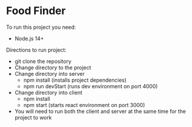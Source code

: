 # Food Finder
To run this project you need:

- Node.js 14+

Directions to run project:
- git clone the repository
- Change directory to the project
- Change directory into server
  - npm install (installs project dependencies)
  - npm run devStart (runs dev environment on port 4000)
- Change directory into client
  - npm install 
  - npm start (starts react environment on port 3000)
- You will need to run both the client and server at the same time for the project to work
